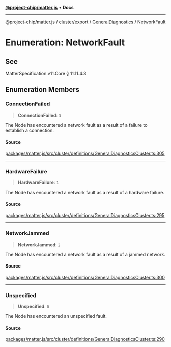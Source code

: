 [**@project-chip/matter.js**](../../../../../README.md) • **Docs**

***

[@project-chip/matter.js](../../../../../modules.md) / [cluster/export](../../../README.md) / [GeneralDiagnostics](../README.md) / NetworkFault

# Enumeration: NetworkFault

## See

MatterSpecification.v11.Core § 11.11.4.3

## Enumeration Members

### ConnectionFailed

> **ConnectionFailed**: `3`

The Node has encountered a network fault as a result of a failure to establish a connection.

#### Source

[packages/matter.js/src/cluster/definitions/GeneralDiagnosticsCluster.ts:305](https://github.com/project-chip/matter.js/blob/7a8cbb56b87d4ccf34bec5a9a95ab40a1711324f/packages/matter.js/src/cluster/definitions/GeneralDiagnosticsCluster.ts#L305)

***

### HardwareFailure

> **HardwareFailure**: `1`

The Node has encountered a network fault as a result of a hardware failure.

#### Source

[packages/matter.js/src/cluster/definitions/GeneralDiagnosticsCluster.ts:295](https://github.com/project-chip/matter.js/blob/7a8cbb56b87d4ccf34bec5a9a95ab40a1711324f/packages/matter.js/src/cluster/definitions/GeneralDiagnosticsCluster.ts#L295)

***

### NetworkJammed

> **NetworkJammed**: `2`

The Node has encountered a network fault as a result of a jammed network.

#### Source

[packages/matter.js/src/cluster/definitions/GeneralDiagnosticsCluster.ts:300](https://github.com/project-chip/matter.js/blob/7a8cbb56b87d4ccf34bec5a9a95ab40a1711324f/packages/matter.js/src/cluster/definitions/GeneralDiagnosticsCluster.ts#L300)

***

### Unspecified

> **Unspecified**: `0`

The Node has encountered an unspecified fault.

#### Source

[packages/matter.js/src/cluster/definitions/GeneralDiagnosticsCluster.ts:290](https://github.com/project-chip/matter.js/blob/7a8cbb56b87d4ccf34bec5a9a95ab40a1711324f/packages/matter.js/src/cluster/definitions/GeneralDiagnosticsCluster.ts#L290)
